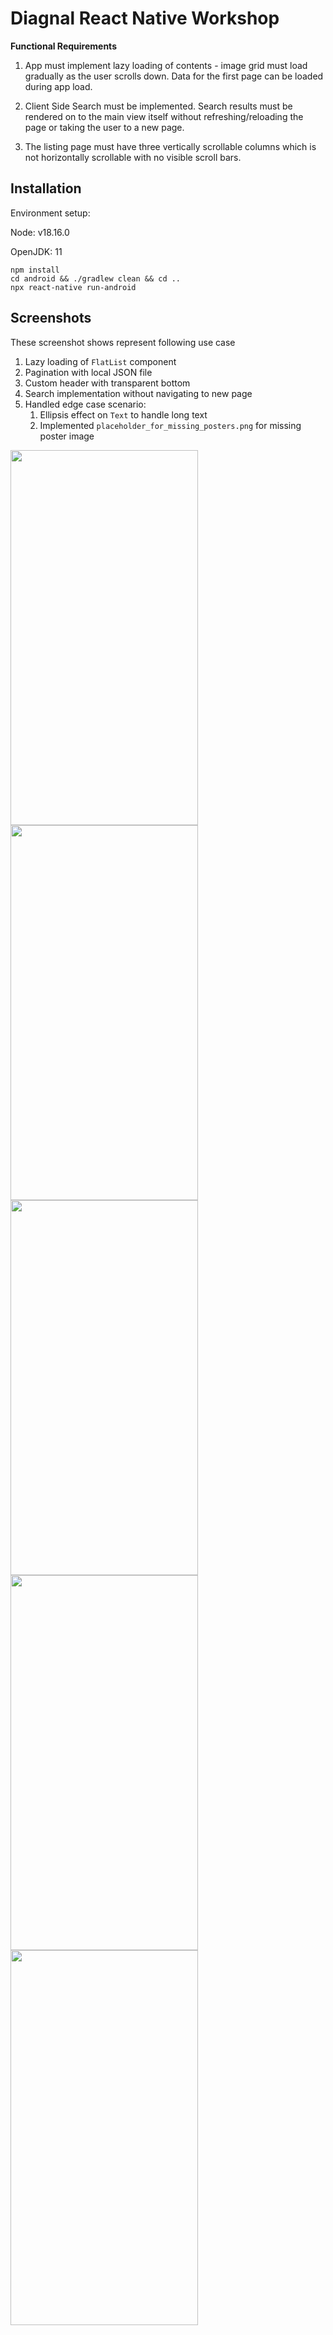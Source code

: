 # Diagnal React Native Workshop 

**Functional Requirements** 
1.	App must implement lazy loading of contents - image grid must load gradually as the user scrolls down. Data for the first page can be loaded during app load.
 
2.	Client Side Search must be implemented. Search results must be rendered on to the main view itself without refreshing/reloading the page or taking the user to a new page. 
 
3.	The listing page must have three vertically scrollable columns which is not horizontally scrollable with no visible scroll bars.


## Installation

Environment setup:

Node: v18.16.0

OpenJDK: 11

    npm install
    cd android && ./gradlew clean && cd ..
    npx react-native run-android

## Screenshots

These screenshot shows represent following use case

 1. Lazy loading of `FlatList` component
 2. Pagination with local JSON file
 3. Custom header with transparent bottom
 4. Search implementation without navigating to new page
 5. Handled edge case scenario:
	 1. Ellipsis effect on `Text` to handle long text 
	 2. Implemented `placeholder_for_missing_posters.png` for missing poster image


<img src="https://github.com/Akshay-Katariya/Diagnal/assets/11885459/2aefc3ae-d4c9-4a5f-aea5-82b77fa559ee" width="300" height="600">
<img src="https://github.com/Akshay-Katariya/Diagnal/assets/11885459/900368c2-0961-4946-9e68-bc27db22b713" width="300" height="600">
<img src="https://github.com/Akshay-Katariya/Diagnal/assets/11885459/5103817e-39d8-4d9d-8b62-7dbb7775bb81" width="300" height="600">
<img src="https://github.com/Akshay-Katariya/Diagnal/assets/11885459/22ccf4d3-2806-4122-82cd-a7757a2f579a" width="300" height="600">
<img src="https://github.com/Akshay-Katariya/Diagnal/assets/11885459/6b1dff7d-8fd4-4edf-9064-f776d518ad18" width="300" height="600">




